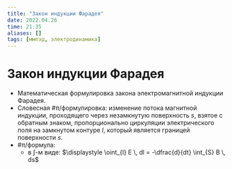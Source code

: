 ```yaml
---
title: "Закон индукции Фарадея"
date: 2022.04.26
time: 21:35
aliases: []
tags: [ммпэд, электродинамика]
---
```


# Закон индукции Фарадея

- Математическая формулировка закона электромагнитной индукции Фарадея.
- Словесная #π/формулировка: изменение потока магнитной индукции, проходящего через незамкнутую поверхность $s$, взятое с обратным знаком, пропорционально циркуляции электрического поля на замкнутом контуре $l$, который является границей поверхности $s$.
- #π/формула:
	- в $\int$-м виде: $\displaystyle \oint_{l} E \, dl = -\dfrac{d}{dt} \int_{S} B \, ds$
